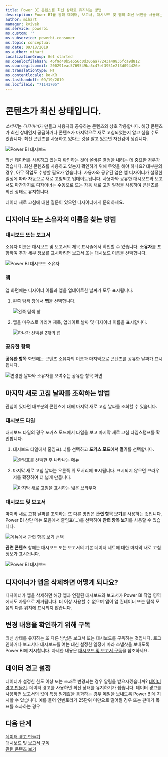 ```yaml
---
title: Power BI 콘텐츠를 최신 상태로 유지하는 방법
description: Power BI를 통해 데이터, 보고서, 대시보드 및 앱의 최신 버전을 사용하는 방법에 대해 알아봅니다.
author: mihart
manager: kvivek
ms.service: powerbi
ms.custom: ''
ms.subservice: powerbi-consumer
ms.topic: conceptual
ms.date: 09/18/2019
ms.author: mihart
LocalizationGroup: Get started
ms.openlocfilehash: 46f9d40b5e556c0d306aa77243a49835fca9d812
ms.sourcegitcommit: 200291eac5769549ba5c47ef3951e2f3d094426e
ms.translationtype: HT
ms.contentlocale: ko-KR
ms.lasthandoff: 09/19/2019
ms.locfileid: "71141705"
---
```

# <a name="your-content-is-up-to-date"></a>콘텐츠가 최신 상태입니다.
*소비자*는 *디자이너*가 만들고 사용자와 공유하는 콘텐츠와 상호 작용합니다. 해당 콘텐츠가 최신 상태인지 궁금하거나 콘텐츠가 마지막으로 새로 고침되었는지 알고 싶을 수도 있습니다. 최신 콘텐츠를 사용하고 있다는 것을 알고 있으면 자신감이 생깁니다.  
 
![Power BI 대시보드](media/end-user-fresh/power-bi-dashboards.png)


최신 데이터를 사용하고 있는지 확인하는 것이 올바른 결정을 내리는 데 중요한 경우가 많습니다. 최신 콘텐츠를 사용하고 있는지 확인하기 위해 무엇을 해야 하나요? 대부분의 경우, 아무 작업도 수행할 필요가 없습니다. 사용자와 공유된 앱은 앱 디자이너가 설정한 일정에 따라 자동으로 새로 고침되고 업데이트됩니다. 사용자와 공유한 대시보드와 보고서도 마찬가지로 디자이너는 수동으로 또는 자동 새로 고침 일정을 사용하여 콘텐츠를 최신 상태로 유지합니다.  

데이터 새로 고침에 대한 질문이 있으면 디자이너에게 문의하세요.

## <a name="how-to-locate-the-name-of-the-designer-or-owner"></a>디자이너 또는 소유자의 이름을 찾는 방법

### <a name="dashboard-or-report"></a>대시보드 또는 보고서

소유자 이름은 대시보드 및 보고서의 제목 표시줄에서 확인할 수 있습니다. **소유자**를 포함하여 추가 세부 정보를 표시하려면 보고서 또는 대시보드 이름을 선택합니다.

![Power BI 대시보드 소유자](media/end-user-fresh/power-bi-owner.png)


### <a name="apps"></a>앱

앱 화면에는 디자이너 이름과 앱을 업데이트한 날짜가 모두 표시됩니다.  

1. 왼쪽 탐색 창에서 **앱**을 선택합니다.

    ![왼쪽 탐색 창](media/end-user-fresh/power-bi-nav-app.png)



2. 앱을 마우스로 가리켜 제목, 업데이트 날짜 및 디자이너 이름을 표시합니다. 

    ![하나가 선택된 2개의 앱](media/end-user-fresh/power-bi-app.png)


### <a name="shared-with-me"></a>공유한 항목
**공유한 항목** 화면에는 콘텐츠 소유자의 이름과 마지막으로 콘텐츠를 공유한 날짜가 표시됩니다.

![변경한 날짜와 소유자를 보여주는 공유한 항목 화면](media/end-user-fresh/power-bi-share.png) 


## <a name="how-to-look-up-the-last-refresh-date"></a>마지막 새로 고침 날짜를 조회하는 방법
관심이 있다면 대부분의 콘텐츠에 대해 마지막 새로 고침 날짜를 조회할 수 있습니다. 

### <a name="dashboard-tiles"></a>대시보드 타일
대시보드 타일의 경우 포커스 모드에서 타일을 보고 마지막 새로 고침 타임스탬프를 확인합니다.

1. 대시보드 타일에서 줄임표(...)를 선택하고 **포커스 모드에서 열기**를 선택합니다.

    ![줄임표를 선택한 후 나타나는 메뉴](media/end-user-fresh/power-bi-focus-mode.png)

2. 마지막 새로 고침 날짜는 오른쪽 위 모서리에 표시됩니다. 표시되지 않으면 브라우저를 확장하여 더 넓게 만듭니다. 

    ![마지막 새로 고침을 표시하는 넓은 브라우저](media/end-user-fresh/power-bi-last-refresh2.png)

### <a name="dashboards-and-reports"></a>대시보드 및 보고서
마지막 새로 고침 날짜를 조회하는 또 다른 방법은 **관련 항목 보기**를 사용하는 것입니다.  Power BI 상단 메뉴 모음에서 줄임표(...)를 선택하여 **관련 항목 보기**를 사용할 수 있습니다.

![메뉴에서 관련 항목 보기 선택](media/end-user-fresh/power-bi-view-related-dropdown.png)

**관련 콘텐츠** 창에는 대시보드 또는 보고서의 기본 데이터 세트에 대한 마지막 새로 고침 정보가 표시됩니다.

![Power BI 대시보드](media/end-user-fresh/power-bi-refresh.png)

## <a name="what-happens-if-an-app-is-deleted-by-the-designer"></a>디자이너가 앱을 삭제하면 어떻게 되나요?

디자이너가 앱을 삭제하면 해당 앱과 연결된 대시보드와 보고서가 Power BI 작업 영역에서도 자동으로 제거됩니다. 더 이상 사용할 수 없으며 앱이 앱 컨테이너 또는 탐색 모음의 다른 위치에 표시되지 않습니다.


## <a name="subscribe-to-see-changes"></a>변경 내용을 확인하기 위해 구독
최신 상태를 유지하는 또 다른 방법은 보고서 또는 대시보드를 구독하는 것입니다. 로그인하거나 보고서나 대시보드를 여는 대신 설정한 일정에 따라 스냅샷을 보내도록 Power BI에 지시합니다.  자세한 내용은 [대시보드 및 보고서 구독](end-user-subscribe.md)을 참조하세요.

## <a name="set-data-alerts"></a>데이터 경고 설정
데이터가 설정한 한도 이상 또는 초과로 변경되는 경우 알림을 받으시겠습니까? [데이터 경고 만들기](end-user-alerts.md).  데이터 경고를 사용하면 최신 상태를 유지하기가 쉽습니다. 데이터 경고를 사용하면 보고서의 값이 특정 임계값을 통과하는 경우 메일을 보내도록 Power BI에 지시할 수 있습니다.  예를 들어 인벤토리가 25단위 미만으로 떨어질 경우 또는 판매가 목표를 초과하는 경우  

## <a name="next-steps"></a>다음 단계
[데이터 경고 만들기](end-user-alerts.md)    
[대시보드 및 보고서 구독](end-user-subscribe.md)    
[관련 콘텐츠 보기](end-user-related.md)    
